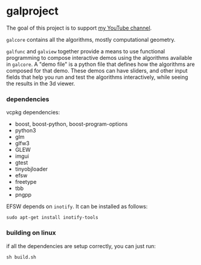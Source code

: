 # galproject

The goal of this project is to support [my YouTube
channel](https://www.youtube.com/channel/UCjkfxwk0EQI-ovUh8tXdX5A).

`galcore` contains all the algorithms, mostly computational geometry.

`galfunc` and `galview` together provide a means to use functional
programming to compose interactive demos using the algorithms
available in `galcore`. A "demo file" is a python file that defines
how the algorithms are composed for that demo. These demos can have
sliders, and other input fields that help you run and test the
algorithms interactively, while seeing the results in the 3d viewer.

### dependencies

vcpkg dependencies:
* boost, boost-python, boost-program-options
* python3
* glm
* glfw3
* GLEW
* imgui
* gtest
* tinyobjloader
* efsw
* freetype
* tbb
* pngpp

EFSW depends on `inotify`. It can be installed as follows:
```
sudo apt-get install inotify-tools
```

### building on linux

if all the dependencies are setup correctly, you can just run:

```
sh build.sh
```

